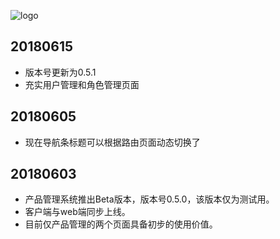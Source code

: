 ![logo](statics/logo/logo.png)
## 20180615
* 版本号更新为0.5.1
* 充实用户管理和角色管理页面
## 20180605
* 现在导航条标题可以根据路由页面动态切换了
## 20180603
* 产品管理系统推出Beta版本，版本号0.5.0，该版本仅为测试用。
* 客户端与web端同步上线。
* 目前仅产品管理的两个页面具备初步的使用价值。

